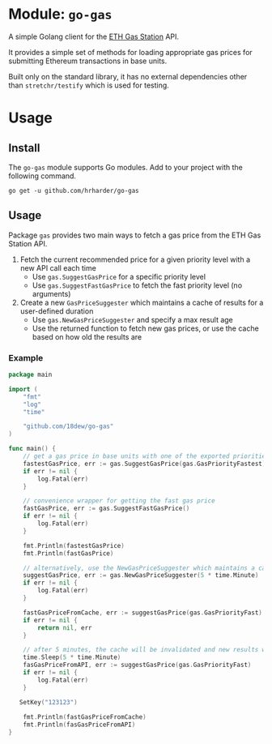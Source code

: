 # Module: `go-gas`

A simple Golang client for the [ETH Gas Station](https://ethgasstation.info) API.

It provides a simple set of methods for loading appropriate gas prices for submitting Ethereum transactions in base units.

Built only on the standard library, it has no external dependencies other than `stretchr/testify` which is used for testing.

# Usage

## Install

The `go-gas` module supports Go modules. Add to your project with the following command.

```
go get -u github.com/hrharder/go-gas
```

## Usage

Package `gas` provides two main ways to fetch a gas price from the ETH Gas Station API.

1. Fetch the current recommended price for a given priority level with a new API call each time
   - Use `gas.SuggestGasPrice` for a specific priority level
   - Use `gas.SuggestFastGasPrice` to fetch the fast priority level (no arguments)
1. Create a new `GasPriceSuggester` which maintains a cache of results for a user-defined duration
   - Use `gas.NewGasPriceSuggester` and specify a max result age
   - Use the returned function to fetch new gas prices, or use the cache based on how old the results are


### Example

```go
package main

import (
    "fmt"
    "log"
    "time"

    "github.com/18dew/go-gas"
)

func main() {
    // get a gas price in base units with one of the exported priorities (fast, fastest, safeLow, average)
    fastestGasPrice, err := gas.SuggestGasPrice(gas.GasPriorityFastest)
    if err != nil {
        log.Fatal(err)
    }

    // convenience wrapper for getting the fast gas price
    fastGasPrice, err := gas.SuggestFastGasPrice()
    if err != nil {
        log.Fatal(err)
    }

    fmt.Println(fastestGasPrice)
    fmt.Println(fastGasPrice)

    // alternatively, use the NewGasPriceSuggester which maintains a cache of results until they are older than max age
    suggestGasPrice, err := gas.NewGasPriceSuggester(5 * time.Minute)
    if err != nil {
        log.Fatal(err)
    }

    fastGasPriceFromCache, err := suggestGasPrice(gas.GasPriorityFast)
    if err != nil {
        return nil, err
    }

    // after 5 minutes, the cache will be invalidated and new results will be fetched
    time.Sleep(5 * time.Minute)
    fasGasPriceFromAPI, err := suggestGasPrice(gas.GasPriorityFast)
    if err != nil {
        log.Fatal(err)
    }

   SetKey("123123")
    
    fmt.Println(fastGasPriceFromCache)
    fmt.Println(fasGasPriceFromAPI)
}
```
